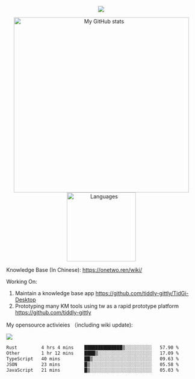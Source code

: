 <a href="https://github.com/linonetwo">
    <p align="center">
        <img src="https://github-profile-trophy.vercel.app/?username=linonetwo&column=7&theme=onedark"/>
    </p>
</a>
<a align="center" href="https://github.com/linonetwo">
  <p align="center">
    <img src="https://github-readme-stats.vercel.app/api?username=linonetwo&show_icons=true&count_private=true" alt="My GitHub stats" width="465"/>
    <img src="https://github-readme-stats.vercel.app/api/top-langs/?username=linonetwo&layout=compact&langs_count=10" alt="Languages" height="183">
  </p>
</a>

Knowledge Base (In Chinese): https://onetwo.ren/wiki/

Working On: 

1. Maintain a knowledge base app https://github.com/tiddly-gittly/TidGi-Desktop
1. Prototyping many KM tools using tw as a rapid prototype platform https://github.com/tiddly-gittly

My opensource activieies （including wiki update):

![](https://visitor-badge.glitch.me/badge?page_id=linonetwo.linonetwo)

<!--START_SECTION:waka-->

```txt
Rust         4 hrs 4 mins    ██████████████▒░░░░░░░░░░   57.90 %
Other        1 hr 12 mins    ████▒░░░░░░░░░░░░░░░░░░░░   17.09 %
TypeScript   40 mins         ██▒░░░░░░░░░░░░░░░░░░░░░░   09.63 %
JSON         23 mins         █▒░░░░░░░░░░░░░░░░░░░░░░░   05.58 %
JavaScript   21 mins         █▒░░░░░░░░░░░░░░░░░░░░░░░   05.03 %
```

<!--END_SECTION:waka-->
